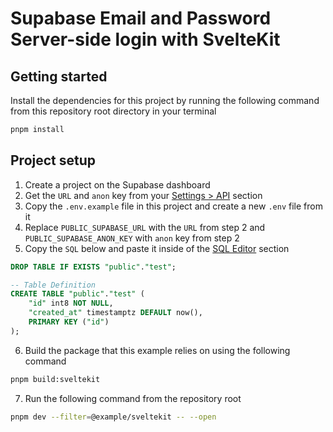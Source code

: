 # Supabase Email and Password Server-side login with SvelteKit

## Getting started

Install the dependencies for this project by running the following command from this repository root directory in your terminal

```bash
pnpm install
```

## Project setup

1. Create a project on the Supabase dashboard
2. Get the `URL` and `anon` key from your [Settings > API](https://app.supabase.com/project/_/settings/api) section
3. Copy the `.env.example` file in this project and create a new `.env` file from it
4. Replace `PUBLIC_SUPABASE_URL` with the `URL` from step 2 and `PUBLIC_SUPABASE_ANON_KEY` with `anon` key from step 2
5. Copy the `SQL` below and paste it inside of the [SQL Editor](https://app.supabase.com/project/_/sql) section

```sql
DROP TABLE IF EXISTS "public"."test";

-- Table Definition
CREATE TABLE "public"."test" (
    "id" int8 NOT NULL,
    "created_at" timestamptz DEFAULT now(),
    PRIMARY KEY ("id")
);
```

6. Build the package that this example relies on using the following command

```bash
pnpm build:sveltekit
```

7. Run the following command from the repository root

```bash
pnpm dev --filter=@example/sveltekit -- --open
```

